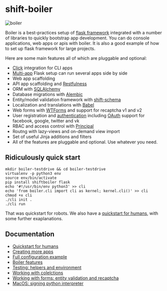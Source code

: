 # shift-boiler

![boiler](https://s3-eu-west-1.amazonaws.com/public-stuff-cdn/boiler.png)

Boiler is a best-practices setup of [flask framework](http://flask.pocoo.org/) integrated with a number of libraries to quickly bootstrap app development. You can do console applications, web apps or apis with boiler. It is also a good example of how to set up flask framework for large projects.

Here are some main features all of which are pluggable and optional:

  * [Click](http://click.pocoo.org/) integration for CLI apps
  * [Multi-app](http://flask.pocoo.org/docs/0.11/patterns/appdispatch/) Flask setup can run several apps side by side
  * Web app scaffolding
  * API app scaffolding and [Restfulness](http://flask-restful-cn.readthedocs.io/en/0.3.4/)
  * ORM with [SQLAlchemy](http://www.sqlalchemy.org/)
  * Database migrations with [Alembic](https://pypi.python.org/pypi/Flask-Alembic)
  * Entity/model validation framework with [shift-schema](https://github.com/projectshift/shift-schema)
  * Localization and translations with [Babel](https://pythonhosted.org/Flask-Babel/)
  * Web forms with [WTForms](https://wtforms.readthedocs.io/en/latest/) and support for recaptcha v1 and v2
  * User registration and [authentication](https://flask-login.readthedocs.io/en/latest/) including [OAuth](https://pythonhosted.org/Flask-OAuth/) support for facebook, google, twitter and vk
  * RBAC and access control with [Principal](http://pythonhosted.org/Flask-Principal/)
  * Routng with lazy-views and on-demand view import
  * Set of useful Jinja additions and filters
  * All of the features are pluggable and optional. Use whatever you need.


## Ridiculously quick start

```
mkdir boiler-testdrive && cd boiler-testdrive
virtualenv -p python3 env
source env/bin/activate
pip install shiftboiler flask
echo '#!/usr/bin/env python3' >> cli
echo 'from boiler.cli import cli as kernel; kernel.cli()' >> cli
chmod +x cli
./cli init .
./cli run
```

That was quickstart for robots. We also have a [quickstart for humans](docs/quickstart.md), with some further exaplanations.


## Documentation

  * [Quickstart for humans](docs/quickstart.md)
  * [Creating more apps](docs/multiapp.md)
  * [Full configuration example](docs/config.md)
  * [Boiler features](docs/features.md)
  * [Testing: helpers and environment](docs/testing.md)
  * [Working with colelctions](docs/testing.md)
  * [Working with forms: entity validation and recaptcha](docs/forms.md)
  * [MacOS: signing python interpreter](docs/sign_python.md)














